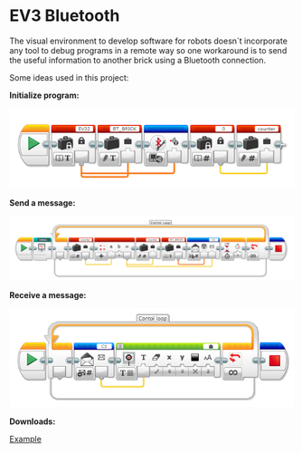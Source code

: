 # EV3 Bluetooth

The visual environment to develop software for robots doesn´t incorporate any tool to debug programs in a remote way so one workaround is to send the useful information to another brick using a Bluetooth connection.

Some ideas used in this project:

**Initialize program:**

![BT_1.1_initializeBT](./images/BT_1.1_initializeBT.png)

**Send a message:**

![BT_1.2_SendMessage](./images/BT_1.2_SendMessage.png)

**Receive a message:**

![BT_2_ReadMessage](./images/BT_2_ReadMessage.png)

**Downloads:**

[Example](../examples/btUtils.ev3)